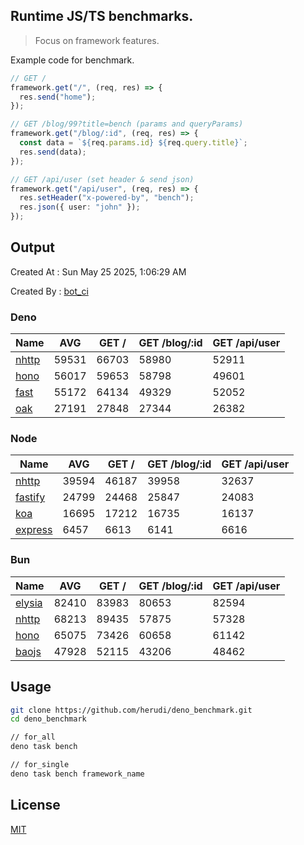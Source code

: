 ## Runtime JS/TS benchmarks.

> Focus on framework features.

Example code for benchmark.
```ts
// GET /
framework.get("/", (req, res) => {
  res.send("home");
});

// GET /blog/99?title=bench (params and queryParams)
framework.get("/blog/:id", (req, res) => {
  const data = `${req.params.id} ${req.query.title}`;
  res.send(data);
});

// GET /api/user (set header & send json)
framework.get("/api/user", (req, res) => {
  res.setHeader("x-powered-by", "bench");
  res.json({ user: "john" });
});
```

## Output
Created At : Sun May 25 2025, 1:06:29 AM

Created By : [bot_ci](https://github.com/herudi/deno_benchmarks/commits?author=github-actions%5Bbot%5D)


### Deno
|Name|AVG|GET /|GET /blog/:id|GET /api/user|
|----|----|----|----|----|
|[nhttp](https://github.com/nhttp/nhttp)|59531|66703|58980|52911|
|[hono](https://github.com/honojs/hono)|56017|59653|58798|49601|
|[fast](https://github.com/danteissaias/fast)|55172|64134|49329|52052|
|[oak](https://github.com/oakserver/oak)|27191|27848|27344|26382|
  


### Node
|Name|AVG|GET /|GET /blog/:id|GET /api/user|
|----|----|----|----|----|
|[nhttp](https://github.com/nhttp/nhttp)|39594|46187|39958|32637|
|[fastify](https://github.com/fastify/fastify)|24799|24468|25847|24083|
|[koa](https://github.com/koajs/koa)|16695|17212|16735|16137|
|[express](https://github.com/expressjs/express)|6457|6613|6141|6616|
  


### Bun
|Name|AVG|GET /|GET /blog/:id|GET /api/user|
|----|----|----|----|----|
|[elysia](https://github.com/elysiajs/elysia)|82410|83983|80653|82594|
|[nhttp](https://github.com/nhttp/nhttp)|68213|89435|57875|57328|
|[hono](https://github.com/honojs/hono)|65075|73426|60658|61142|
|[baojs](https://github.com/mattreid1/baojs)|47928|52115|43206|48462|
  



## Usage

```bash
git clone https://github.com/herudi/deno_benchmark.git
cd deno_benchmark

// for_all
deno task bench

// for_single
deno task bench framework_name
```

## License

[MIT](LICENSE)

